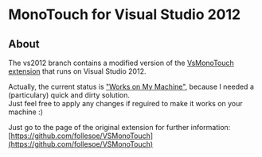 # MonoTouch for Visual Studio 2012

## About
The vs2012 branch contains a modified version of the [VsMonoTouch extension](https://github.com/follesoe/VSMonoTouch) that runs on Visual Studio 2012.

Actually, the current status is ["Works on My Machine"](http://www.codinghorror.com/blog/2007/03/the-works-on-my-machine-certification-program.html), because I needed a (particulary) quick and dirty solution.<br/>
Just feel free to apply any changes if reguired to make it works on your machine :)

Just go to the page of the original extension for further information: [https://github.com/follesoe/VSMonoTouch](https://github.com/follesoe/VSMonoTouch)